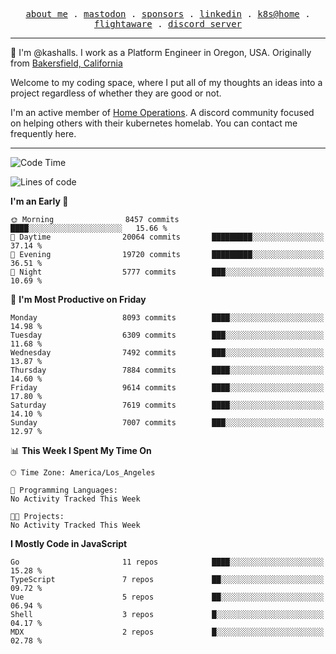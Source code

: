 <p align="center">
  <samp>
    <a href="https://jordanjones.org/">about me</a> .
    <a rel="me" href="https://mastodon.social/@kashall">mastodon</a> .
    <a href="https://github.com/sponsors/kashalls">sponsors</a> .
    <a href="https://linkedin.com/in/jordpjones">linkedin</a> .
    <a href="https://github.com/kashalls/home-cluster">k8s@home</a> .
    <a href="https://flightaware.com/adsb/stats/user/kashalls">flightaware</a> .
    <a href="https://discord.gg/V2WrCfqba9">discord server</a>
  </samp>
</p>

----------------------------------------------------------------

:wave: I'm @kashalls. I work as a Platform Engineer in Oregon, USA. Originally from [Bakersfield, California](https://maps.app.goo.gl/QQMtywTWghpXB6Tu6)

Welcome to my coding space, where I put all of my thoughts an ideas into a project regardless of whether they are good or not.

I'm an active member of [Home Operations](https://discord.gg/home-operations). A discord community focused on helping others with their kubernetes homelab. You can contact me frequently here.

----------------------------------------------------------------
<!--START_SECTION:waka-->
![Code Time](http://img.shields.io/badge/Code%20Time-2%2C484%20hrs%2039%20mins-blue)

![Lines of code](https://img.shields.io/badge/From%20Hello%20World%20I%27ve%20Written-10.9%20million%20lines%20of%20code-blue)

**I'm an Early 🐤** 

```text
🌞 Morning                8457 commits        ████░░░░░░░░░░░░░░░░░░░░░   15.66 % 
🌆 Daytime                20064 commits       █████████░░░░░░░░░░░░░░░░   37.14 % 
🌃 Evening                19720 commits       █████████░░░░░░░░░░░░░░░░   36.51 % 
🌙 Night                  5777 commits        ███░░░░░░░░░░░░░░░░░░░░░░   10.69 % 
```
📅 **I'm Most Productive on Friday** 

```text
Monday                   8093 commits        ████░░░░░░░░░░░░░░░░░░░░░   14.98 % 
Tuesday                  6309 commits        ███░░░░░░░░░░░░░░░░░░░░░░   11.68 % 
Wednesday                7492 commits        ███░░░░░░░░░░░░░░░░░░░░░░   13.87 % 
Thursday                 7884 commits        ████░░░░░░░░░░░░░░░░░░░░░   14.60 % 
Friday                   9614 commits        ████░░░░░░░░░░░░░░░░░░░░░   17.80 % 
Saturday                 7619 commits        ████░░░░░░░░░░░░░░░░░░░░░   14.10 % 
Sunday                   7007 commits        ███░░░░░░░░░░░░░░░░░░░░░░   12.97 % 
```


📊 **This Week I Spent My Time On** 

```text
🕑︎ Time Zone: America/Los_Angeles

💬 Programming Languages: 
No Activity Tracked This Week

🐱‍💻 Projects: 
No Activity Tracked This Week
```

**I Mostly Code in JavaScript** 

```text
Go                       11 repos            ████░░░░░░░░░░░░░░░░░░░░░   15.28 % 
TypeScript               7 repos             ██░░░░░░░░░░░░░░░░░░░░░░░   09.72 % 
Vue                      5 repos             ██░░░░░░░░░░░░░░░░░░░░░░░   06.94 % 
Shell                    3 repos             █░░░░░░░░░░░░░░░░░░░░░░░░   04.17 % 
MDX                      2 repos             █░░░░░░░░░░░░░░░░░░░░░░░░   02.78 % 
```




<!--END_SECTION:waka-->
